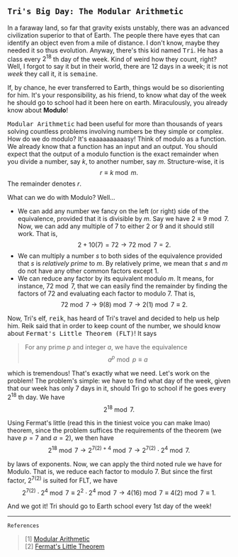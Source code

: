 `Tri's Big Day: The Modular Arithmetic`
---
In a faraway land, so far that gravity exists unstably, there was an advanced civilization superior to that of Earth. The people there have eyes that can identify an object even from a mile of distance. I don't know, maybe they needed it so thus evolution. Anyway, there's this kid named <kbd>Tri</kbd>. He has a class every $2^{18}$ th day of the week. Kind of weird how they count, right? Well, I forgot to say it but in their world, there are 12 days in a week; it is not <i>week</i> they call it, it is <kbd>semaine</kbd>. 

If, by chance, he ever transferred to Earth, things would be so disorienting for him. It's your responsibility, as his friend, to know what day of the week he should go to school had it been here on earth. Miraculously, you already know about <b>Modulo</b>!

<kbd>Modular Arithmetic</kbd> had been useful for more than thousands of years solving countless problems involving numbers be they simple or complex. How do we do modulo? It's eaaaaaaaaaasy! Think of modulo as a function. We already know that a function has an input and an output. You should expect that the output of a modulo function is the exact remainder when you divide a number, say $k$, to another number, say $m$. Structure-wise, it is $$r \equiv k\bmod m.$$ The remainder denotes $r$. 

What can we do with Modulo? Well...
* We can add any number we fancy on the left (or right) side of the equivalence, provided that it is divisible by $m$. Say we have $2 \equiv 9 \bmod 7$. Now, we can add any multiple of 7 to either $2$ or $9$ and it should still work. That is,
  $$2 + 10(7) = 72 \longrightarrow 72 \bmod 7 = 2.$$
* We can multiply a number $s$ to both sides of the equivalence provided that $s$ is <i>relatively prime</i> to $m$. By relatively prime, we mean that $s$ and $m$ do not have any other common factors except $1$.
* We can reduce any factor by its equivalent modulo $m$. It means, for instance, $72 \bmod 7$, that we can easily find the remainder by finding the factors of $72$ and evaluating each factor to modulo $7$. That is,
  $$72 \bmod 7 \longrightarrow 9(8) \bmod 7 \longrightarrow 2(1) \bmod 7 \equiv 2.$$

Now, Tri's elf, <kbd>reik</kbd>, has heard of Tri's travel and decided to help us help him. Reik said that in order to keep count of the number, we should know about <kbd>Fermat's Little Theorem (FLT)</kbd>! It says

> For any prime $p$ and integer $a$, we have the equivalence $$a^p \bmod p \equiv a$$

which is tremendous! That's exactly what we need. Let's work on the problem! The problem's simple: we have to find what day of the week, given that our week has only $7$ days in it, should Tri go to school if he goes every $2^{18}$ th day. We have
$$2^{18} \bmod 7.$$

Using Fermat's little (read this in the tiniest voice you can make lmao) theorem, since the problem suffices the requirements of the theorem (we have $p = 7$ and $a = 2$), we then have
$$2^{18} \bmod 7\longrightarrow 2^{7(2)+4}\bmod 7 \longrightarrow 2^{7(2)}\cdot 2^4\bmod 7.$$

by laws of exponents. Now, we can apply the third noted rule we have for Modulo. That is, we reduce each factor to modulo $7$. But since the first factor, $2^{7(2)}$ is suited for FLT, we have
$$2^{7(2)}\cdot 2^4\bmod 7\equiv 2^2\cdot 2^4\bmod 7 \longrightarrow 4(16)\bmod 7 \equiv 4(2) \bmod 7 \equiv 1.$$

And we got it! Tri should go to Earth school every 1st day of the week!

--- 
`References`
> [1] [Modular Arithmetic](https://crypto.stanford.edu/pbc/notes/numbertheory/arith.html) <br>
> [2] [Fermat's Little Theorem](https://brilliant.org/wiki/fermats-little-theorem/)
